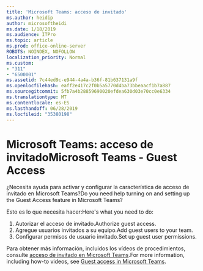 ```yaml
---
title: 'Microsoft Teams: acceso de invitado'
ms.author: heidip
author: microsoftheidi
ms.date: 1/18/2019
ms.audience: ITPro
ms.topic: article
ms.prod: office-online-server
ROBOTS: NOINDEX, NOFOLLOW
localization_priority: Normal
ms.custom:
- "311"
- "6500001"
ms.assetid: 7c44ed9c-e944-4a4a-b36f-81b637131a9f
ms.openlocfilehash: eaff2e417c2f0b5a5770d4ba73bbeaacf1b7a887
ms.sourcegitcommit: 5fb7a4b28859690020efdea630d03e70cc0e6334
ms.translationtype: MT
ms.contentlocale: es-ES
ms.lasthandoff: 06/28/2019
ms.locfileid: "35380198"
---
```

# <a name="microsoft-teams---guest-access"></a><span data-ttu-id="96498-102">Microsoft Teams: acceso de invitado</span><span class="sxs-lookup"><span data-stu-id="96498-102">Microsoft Teams - Guest Access</span></span>

<span data-ttu-id="96498-103">¿Necesita ayuda para activar y configurar la característica de acceso de invitado en Microsoft Teams?</span><span class="sxs-lookup"><span data-stu-id="96498-103">Do you need help turning on and setting up the Guest Access feature in Microsoft Teams?</span></span>

<span data-ttu-id="96498-104">Esto es lo que necesita hacer:</span><span class="sxs-lookup"><span data-stu-id="96498-104">Here's what you need to do:</span></span>

1. <span data-ttu-id="96498-105">Autorizar el acceso de invitado.</span><span class="sxs-lookup"><span data-stu-id="96498-105">Authorize guest access.</span></span>
1. <span data-ttu-id="96498-106">Agregue usuarios invitados a su equipo.</span><span class="sxs-lookup"><span data-stu-id="96498-106">Add guest users to your team.</span></span>
1. <span data-ttu-id="96498-107">Configurar permisos de usuario invitado.</span><span class="sxs-lookup"><span data-stu-id="96498-107">Set up guest user permissions.</span></span>

<span data-ttu-id="96498-108">Para obtener más información, incluidos los vídeos de procedimientos, consulte [acceso de invitado en Microsoft Teams](https://docs.microsoft.com/microsoftteams/guest-access).</span><span class="sxs-lookup"><span data-stu-id="96498-108">For more information, including how-to videos, see [Guest access in Microsoft Teams](https://docs.microsoft.com/microsoftteams/guest-access).</span></span>
